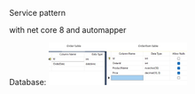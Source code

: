 Service pattern

with net core 8 and automapper

Database:
[<img src="db.jpg" width="250"/>](db.jpg)